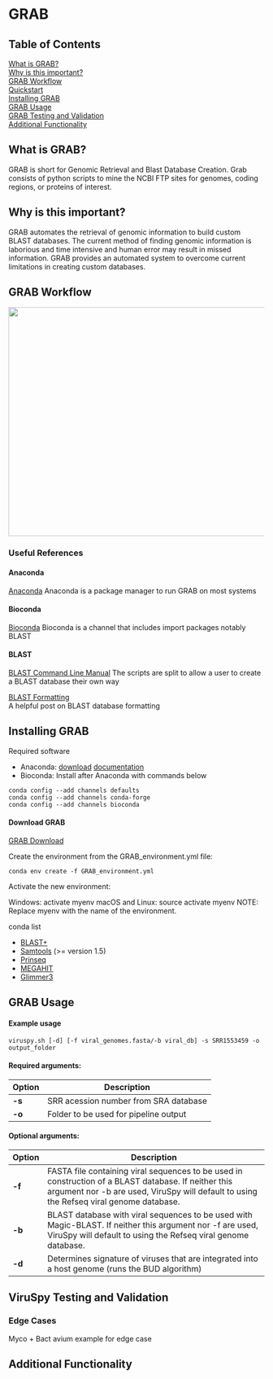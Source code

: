 # GRAB

## Table of Contents
[What is GRAB?](#intro)    
[Why is this important?](#importance)    
[GRAB Workflow](#workflow)    
[Quickstart](#quickstart)    
[Installing GRAB](#install)    
[GRAB Usage](#usage)    
[GRAB Testing and Validation](#testing_and_validation)    
[Additional Functionality](#additional)    

## <a name="intro"></a>What is GRAB?

GRAB is short for Genomic Retrieval and Blast Database Creation. Grab consists of python scripts to mine the NCBI FTP sites for genomes, coding regions, or proteins of interest. 

## <a name="importance"></a>Why is this important?

GRAB automates the retrieval of genomic information to build custom BLAST databases. The current method of finding genomic information is laborious and time intensive and human error may result in missed information. GRAB provides an automated system to overcome current limitations in creating custom databases. 

## <a name="workflow"></a>GRAB Workflow

<img src="https://github.com/NCBI-Hackathons/VirusCore/blob/master/workflow.png" height="450" width="650">


### Useful References

#### Anaconda 
[Anaconda](https://www.anaconda.com) 
Anaconda is a package manager to run GRAB on most systems

#### Bioconda
[Bioconda](https://bioconda.github.io/)
Bioconda is a channel that includes import packages notably BLAST

#### BLAST
[BLAST Command Line Manual](https://www.ncbi.nlm.nih.gov/books/NBK279690/)
The scripts are split to allow a user to create a BLAST database their own way
 
[BLAST Formatting](https://www.biostars.org/p/88944/)  
A helpful post on BLAST database formatting   
   

## <a name="install"></a>Installing GRAB

Required software
+ Anaconda: [download](https://www.anaconda.com/download/) [documentation](https://conda.io/docs/user-guide/tasks/manage-environments.html)
+ Bioconda: Install after Anaconda with commands below

```
conda config --add channels defaults
conda config --add channels conda-forge
conda config --add channels bioconda
```

#### Download GRAB
[GRAB Download]()

Create the environment from the GRAB_environment.yml file:

```
conda env create -f GRAB_environment.yml
```
Activate the new environment:

Windows: activate myenv
macOS and Linux: source activate myenv
NOTE: Replace myenv with the name of the environment.







conda list

+ [BLAST+](https://blast.ncbi.nlm.nih.gov/Blast.cgi?PAGE_TYPE=BlastDocs&DOC_TYPE=Download)
+ [Samtools](http://www.htslib.org/) (>= version 1.5)
+ [Prinseq](http://prinseq.sourceforge.net/)
+ [MEGAHIT](https://github.com/voutcn/megahit)
+ [Glimmer3](https://ccb.jhu.edu/software/glimmer/)



## <a name="usage"></a><a name="quickstart"></a>GRAB Usage

#### Example usage

```
viruspy.sh [-d] [-f viral_genomes.fasta/-b viral_db] -s SRR1553459 -o output_folder
```

#### Required arguments:

| Option     | Description                                     |
|------------|-------------------------------------------------|
| **-s**   | SRR acession number from SRA database           |
| **-o**   | Folder to be used for pipeline output |

#### Optional arguments:

| Option    | Description |
|-----------|-------------|
| **-f**    |FASTA file containing viral sequences to be used in construction of a BLAST database. If neither this argument nor -b are used, ViruSpy will default to using the Refseq viral genome database.|
| **-b**    |BLAST database with viral sequences to be used with Magic-BLAST. If neither this argument nor -f are used, ViruSpy will default to using the Refseq viral genome database.|
| **-d**    |Determines signature of viruses that are integrated into a host genome (runs the BUD algorithm)|

## <a name="testing_and_validation"></a>ViruSpy Testing and Validation

### Edge Cases
Myco + Bact avium example for edge case

## <a name="additional"></a>Additional Functionality
